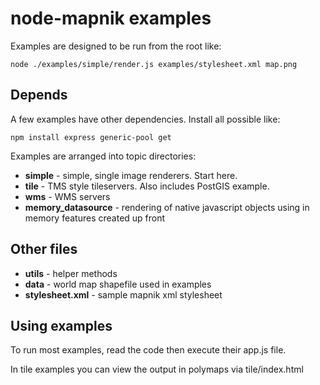 # node-mapnik examples

Examples are designed to be run from the root like:

    node ./examples/simple/render.js examples/stylesheet.xml map.png

## Depends

A few examples have other dependencies. Install all possible like:

    npm install express generic-pool get

Examples are arranged into topic directories:

* **simple** - simple, single image renderers. Start here.
* **tile**   - TMS style tileservers. Also includes PostGIS example.  
* **wms**		 - WMS servers
* **memory_datasource** - rendering of native javascript objects using in memory features created up front

## Other files

* **utils** - helper methods
* **data** - world map shapefile used in examples 
* **stylesheet.xml** - sample mapnik xml stylesheet

## Using examples

To run most examples, read the code then execute their app.js file. 

In tile examples you can view the output in polymaps via tile/index.html
